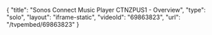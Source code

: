 {
    "title": "Sonos Connect Music Player CTNZPUS1 - Overview",
    "type": "solo",
    "layout": "iframe-static",
    "videoId": "69863823",
    "url": "\/tvpembed\/69863823"
}
